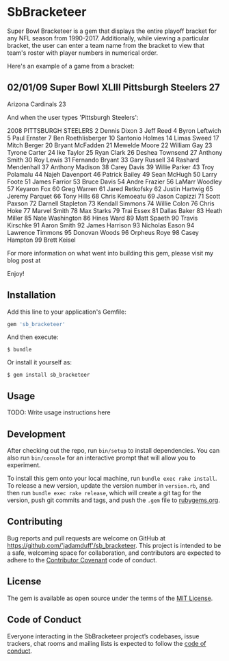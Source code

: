 # SbBracketeer

Super Bowl Bracketeer is a gem that displays the entire playoff bracket for any NFL season from 1990-2017.
Additionally, while viewing a particular bracket, the user can enter a team name from the bracket to view
that team's roster with player numbers in numerical order.

Here's an example of a game from a bracket:

02/01/09 Super Bowl XLIII
Pittsburgh Steelers 27
---------------
Arizona Cardinals 23

And when the user types 'Pittsburgh Steelers':

2008 PITTSBURGH STEELERS
2 Dennis Dixon
3 Jeff Reed
4 Byron Leftwich
5 Paul Ernster
7 Ben Roethlisberger
10 Santonio Holmes
14 Limas Sweed
17 Mitch Berger
20 Bryant McFadden
21 Mewelde Moore
22 William Gay
23 Tyrone Carter
24 Ike Taylor
25 Ryan Clark
26 Deshea Townsend
27 Anthony Smith
30 Roy Lewis
31 Fernando Bryant
33 Gary Russell
34 Rashard Mendenhall
37 Anthony Madison
38 Carey Davis
39 Willie Parker
43 Troy Polamalu
44 Najeh Davenport
46 Patrick Bailey
49 Sean McHugh
50 Larry Foote
51 James Farrior
53 Bruce Davis
54 Andre Frazier
56 LaMarr Woodley
57 Keyaron Fox
60 Greg Warren
61 Jared Retkofsky
62 Justin Hartwig
65 Jeremy Parquet
66 Tony Hills
68 Chris Kemoeatu
69 Jason Capizzi
71 Scott Paxson
72 Darnell Stapleton
73 Kendall Simmons
74 Willie Colon
76 Chris Hoke
77 Marvel Smith
78 Max Starks
79 Trai Essex
81 Dallas Baker
83 Heath Miller
85 Nate Washington
86 Hines Ward
89 Matt Spaeth
90 Travis Kirschke
91 Aaron Smith
92 James Harrison
93 Nicholas Eason
94 Lawrence Timmons
95 Donovan Woods
96 Orpheus Roye
98 Casey Hampton
99 Brett Keisel

For more information on what went into building this gem, please visit my blog post at

Enjoy!

## Installation

Add this line to your application's Gemfile:

```ruby
gem 'sb_bracketeer'
```

And then execute:

    $ bundle

Or install it yourself as:

    $ gem install sb_bracketeer

## Usage

TODO: Write usage instructions here

## Development

After checking out the repo, run `bin/setup` to install dependencies. You can also run `bin/console` for an interactive prompt that will allow you to experiment.

To install this gem onto your local machine, run `bundle exec rake install`. To release a new version, update the version number in `version.rb`, and then run `bundle exec rake release`, which will create a git tag for the version, push git commits and tags, and push the `.gem` file to [rubygems.org](https://rubygems.org).

## Contributing

Bug reports and pull requests are welcome on GitHub at https://github.com/'jadamduff'/sb_bracketeer. This project is intended to be a safe, welcoming space for collaboration, and contributors are expected to adhere to the [Contributor Covenant](http://contributor-covenant.org) code of conduct.

## License

The gem is available as open source under the terms of the [MIT License](https://opensource.org/licenses/MIT).

## Code of Conduct

Everyone interacting in the SbBracketeer project’s codebases, issue trackers, chat rooms and mailing lists is expected to follow the [code of conduct](https://github.com/'jadamduff'/sb_bracketeer/blob/master/CODE_OF_CONDUCT.md).
